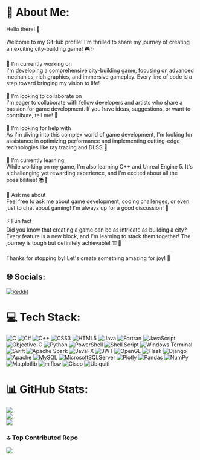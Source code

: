 # 💫 About Me:
Hello there! 👋<br><br>Welcome to my GitHub profile! I'm thrilled to share my journey of creating an exciting city-building game! 🎮✨<br><br>🔭 I’m currently working on<br>I'm developing a comprehensive city-building game, focusing on advanced mechanics, rich graphics, and immersive gameplay. Every line of code is a step toward bringing my vision to life!<br><br>👯 I’m looking to collaborate on<br>I'm eager to collaborate with fellow developers and artists who share a passion for game development. If you have ideas, suggestions, or want to contribute, tell me! 🤝<br><br>🤝 I’m looking for help with<br>As I'm diving into this complex world of game development, I'm looking for assistance in optimizing performance and implementing cutting-edge technologies like ray tracing and DLSS.🌟<br><br>🌱 I’m currently learning<br>While working on my game, I'm also learning C++ and Unreal Engine 5. It's a challenging yet rewarding experience, and I'm excited about all the possibilities! 📚🚀<br><br>💬 Ask me about<br>Feel free to ask me about game development, coding challenges, or even just to chat about gaming! I'm always up for a good discussion! 🎉<br><br>⚡ Fun fact<br>Did you know that creating a game can be as intricate as building a city? Every feature is a new block, and I'm learning to stack them together! The journey is tough but definitely achievable! 🏗️💪<br><br>Thanks for stopping by! Let's create something amazing for joy! 🎊


## 🌐 Socials:
[![Reddit](https://img.shields.io/badge/Reddit-%23FF4500.svg?logo=Reddit&logoColor=white)](https://reddit.com/user/Murosama0) 

# 💻 Tech Stack:
![C](https://img.shields.io/badge/c-%2300599C.svg?style=flat&logo=c&logoColor=white) ![C#](https://img.shields.io/badge/c%23-%23239120.svg?style=flat&logo=csharp&logoColor=white) ![C++](https://img.shields.io/badge/c++-%2300599C.svg?style=flat&logo=c%2B%2B&logoColor=white) ![CSS3](https://img.shields.io/badge/css3-%231572B6.svg?style=flat&logo=css3&logoColor=white) ![HTML5](https://img.shields.io/badge/html5-%23E34F26.svg?style=flat&logo=html5&logoColor=white) ![Java](https://img.shields.io/badge/java-%23ED8B00.svg?style=flat&logo=openjdk&logoColor=white) ![Fortran](https://img.shields.io/badge/Fortran-%23734F96.svg?style=flat&logo=fortran&logoColor=white) ![JavaScript](https://img.shields.io/badge/javascript-%23323330.svg?style=flat&logo=javascript&logoColor=%23F7DF1E) ![Objective-C](https://img.shields.io/badge/OBJECTIVE--C-%233A95E3.svg?style=flat&logo=apple&logoColor=white) ![Python](https://img.shields.io/badge/python-3670A0?style=flat&logo=python&logoColor=ffdd54) ![PowerShell](https://img.shields.io/badge/PowerShell-%235391FE.svg?style=flat&logo=powershell&logoColor=white) ![Shell Script](https://img.shields.io/badge/shell_script-%23121011.svg?style=flat&logo=gnu-bash&logoColor=white) ![Windows Terminal](https://img.shields.io/badge/Windows%20Terminal-%234D4D4D.svg?style=flat&logo=windows-terminal&logoColor=white) ![Swift](https://img.shields.io/badge/swift-F54A2A?style=flat&logo=swift&logoColor=white) ![Apache Spark](https://img.shields.io/badge/Apache%20Spark-FDEE21?style=flat&logo=apachespark&logoColor=black) ![JavaFX](https://img.shields.io/badge/javafx-%23FF0000.svg?style=flat&logo=javafx&logoColor=white) ![JWT](https://img.shields.io/badge/JWT-black?style=flat&logo=JSON%20web%20tokens) ![OpenGL](https://img.shields.io/badge/OpenGL-%23FFFFFF.svg?style=flat&logo=opengl) ![Flask](https://img.shields.io/badge/flask-%23000.svg?style=flat&logo=flask&logoColor=white) ![Django](https://img.shields.io/badge/django-%23092E20.svg?style=flat&logo=django&logoColor=white) ![Apache](https://img.shields.io/badge/apache-%23D42029.svg?style=flat&logo=apache&logoColor=white) ![MySQL](https://img.shields.io/badge/mysql-4479A1.svg?style=flat&logo=mysql&logoColor=white) ![MicrosoftSQLServer](https://img.shields.io/badge/Microsoft%20SQL%20Server-CC2927?style=flat&logo=microsoft%20sql%20server&logoColor=white) ![Plotly](https://img.shields.io/badge/Plotly-%233F4F75.svg?style=flat&logo=plotly&logoColor=white) ![Pandas](https://img.shields.io/badge/pandas-%23150458.svg?style=flat&logo=pandas&logoColor=white) ![NumPy](https://img.shields.io/badge/numpy-%23013243.svg?style=flat&logo=numpy&logoColor=white) ![Matplotlib](https://img.shields.io/badge/Matplotlib-%23ffffff.svg?style=flat&logo=Matplotlib&logoColor=black) ![mlflow](https://img.shields.io/badge/mlflow-%23d9ead3.svg?style=flat&logo=numpy&logoColor=blue) ![Cisco](https://img.shields.io/badge/cisco-%23049fd9.svg?style=flat&logo=cisco&logoColor=black) ![Ubiquiti](https://img.shields.io/badge/ubiquiti-%230559C9.svg?style=flat&logo=ubiquiti&logoColor=white)
# 📊 GitHub Stats:
![](https://github-readme-stats.vercel.app/api?username=Murosama&theme=highcontrast&hide_border=false&include_all_commits=true&count_private=true)<br/>
![](https://github-readme-streak-stats.herokuapp.com/?user=Murosama&theme=highcontrast&hide_border=false)<br/>
![](https://github-readme-stats.vercel.app/api/top-langs/?username=Murosama&theme=highcontrast&hide_border=false&include_all_commits=true&count_private=true&layout=compact)

### 🔝 Top Contributed Repo
![](https://github-contributor-stats.vercel.app/api?username=Murosama&limit=5&theme=highcontrast&combine_all_yearly_contributions=true)

<!-- Proudly created with GPRM ( https://gprm.itsvg.in ) -->
